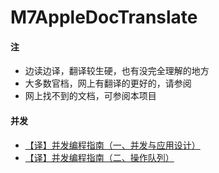 # M7AppleDocTranslate

#### 注
- 边读边译，翻译较生硬，也有没完全理解的地方
- 大多数官档，网上有翻译的更好的，请参阅
- 网上找不到的文档，可参阅本项目


#### 并发
- [【译】并发编程指南（一、并发与应用设计）](doc/Concurrency-Programming-Guide-1.md)
- [【译】并发编程指南（二、操作队列）](doc/【译】并发编程指南（二、操作队列）.md)

